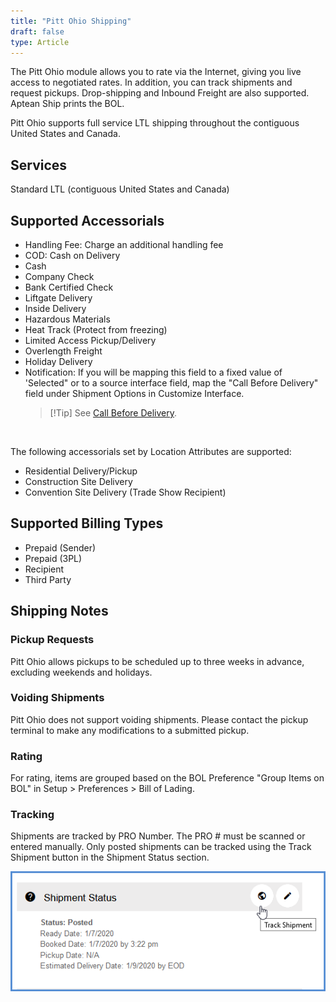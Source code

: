 ```yaml
---
title: "Pitt Ohio Shipping"
draft: false
type: Article
---
```


The Pitt Ohio module allows you to rate via the Internet, giving you live access to negotiated rates. In addition, you can track shipments and request pickups. Drop-shipping and Inbound Freight are also supported. Aptean Ship prints the BOL.

Pitt Ohio supports full service LTL shipping throughout the contiguous United States and Canada.
## Services


Standard LTL (contiguous United States and Canada)
## Supported Accessorials


* Handling Fee: Charge an additional handling fee
* COD: Cash on Delivery
* Cash
* Company Check
* Bank Certified Check
* Liftgate Delivery
* Inside Delivery
* Hazardous Materials
* Heat Track (Protect from freezing)
* Limited Access Pickup/Delivery
* Overlength Freight
* Holiday Delivery
* Notification: If you will be mapping this field to a fixed value of 'Selected" or to a source interface field, map the "Call Before Delivery" field under Shipment Options in Customize Interface.
    >[!Tip] See [Call Before Delivery](call-before-delivery.md).


 

The following accessorials set by Location Attributes are supported:
* Residential Delivery/Pickup
* Construction Site Delivery
* Convention Site Delivery (Trade Show Recipient)


## Supported Billing Types


* Prepaid (Sender)
* Prepaid (3PL)
* Recipient
* Third Party


## Shipping Notes


### Pickup Requests


Pitt Ohio allows pickups to be scheduled up to three weeks in advance, excluding weekends and holidays.
### Voiding Shipments


Pitt Ohio does not support voiding shipments. Please contact the pickup terminal to make any modifications to a submitted pickup.
### Rating


For rating, items are grouped based on the BOL Preference "Group Items on BOL" in Setup > Preferences > Bill of Lading.
### Tracking


Shipments are tracked by PRO Number. The PRO # must be scanned or entered manually. Only posted shipments can be tracked using the Track Shipment button in the Shipment Status section.

![](assets/images/allcarriers-trackshipment.png)

